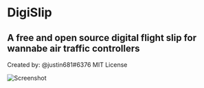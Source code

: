 # DigiSlip
## A free and open source digital flight slip for wannabe air traffic controllers
Created by: @justin681#6376
MIT License

<img src="https://cdn.discordapp.com/attachments/719582361544687648/1095000059864694917/image.png"
     alt="Screenshot"/>
